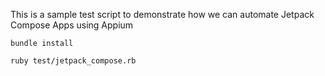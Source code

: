 This is a sample test script to demonstrate how we can automate Jetpack Compose Apps using Appium

`bundle install`

`ruby test/jetpack_compose.rb`